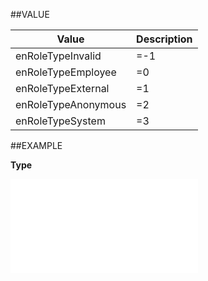 
##VALUE

| Value | Description |
|-------|-------------|
|enRoleTypeInvalid|=-1|
|enRoleTypeEmployee|=0|
|enRoleTypeExternal|=1|
|enRoleTypeAnonymous|=2|
|enRoleTypeSystem|=3|



##EXAMPLE

**Type**

![](..\..\Examples\vbs\SORole.Type.vbs.txt)

